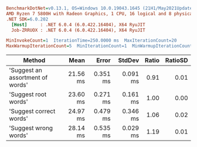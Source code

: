 ``` ini

BenchmarkDotNet=v0.13.1, OS=Windows 10.0.19043.1645 (21H1/May2021Update)
AMD Ryzen 7 5800H with Radeon Graphics, 1 CPU, 16 logical and 8 physical cores
.NET SDK=6.0.202
  [Host]     : .NET 6.0.4 (6.0.422.16404), X64 RyuJIT
  Job-ZRRUOX : .NET 6.0.4 (6.0.422.16404), X64 RyuJIT

MinInvokeCount=1  IterationTime=250.0000 ms  MaxIterationCount=20  
MaxWarmupIterationCount=5  MinIterationCount=1  MinWarmupIterationCount=1  

```
|                           Method |     Mean |    Error |   StdDev | Ratio | RatioSD |
|--------------------------------- |---------:|---------:|---------:|------:|--------:|
| &#39;Suggest an assortment of words&#39; | 21.56 ms | 0.351 ms | 0.091 ms |  0.91 |    0.01 |
|             &#39;Suggest root words&#39; | 23.60 ms | 0.271 ms | 0.161 ms |  1.00 |    0.00 |
|          &#39;Suggest correct words&#39; | 24.97 ms | 0.479 ms | 0.346 ms |  1.06 |    0.02 |
|            &#39;Suggest wrong words&#39; | 28.14 ms | 0.535 ms | 0.029 ms |  1.19 |    0.01 |
